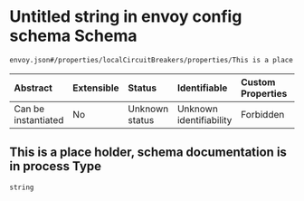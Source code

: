 # Untitled string in envoy config schema Schema

```txt
envoy.json#/properties/localCircuitBreakers/properties/This is a place holder, schema documentation is in process
```



| Abstract            | Extensible | Status         | Identifiable            | Custom Properties | Additional Properties | Access Restrictions | Defined In                                               |
| :------------------ | :--------- | :------------- | :---------------------- | :---------------- | :-------------------- | :------------------ | :------------------------------------------------------- |
| Can be instantiated | No         | Unknown status | Unknown identifiability | Forbidden         | Allowed               | none                | [envoy.json\*](../out/envoy.json "open original schema") |

## This is a place holder, schema documentation is in process Type

`string`
